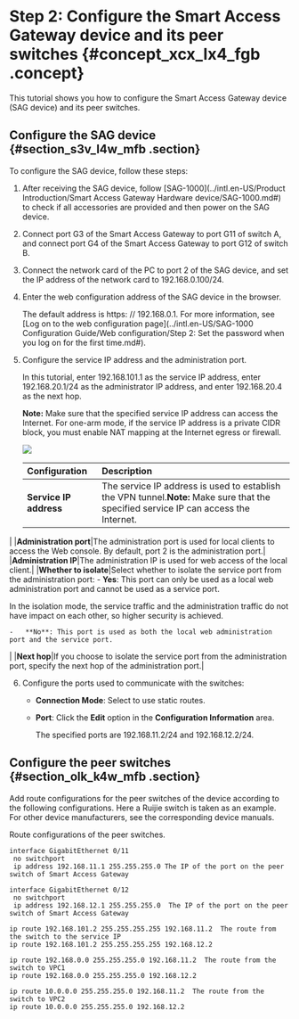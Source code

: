 # Step 2: Configure the Smart Access Gateway device and its peer switches {#concept_xcx_lx4_fgb .concept}

This tutorial shows you how to configure the Smart Access Gateway device \(SAG device\) and its peer switches.

## Configure the SAG device {#section_s3v_l4w_mfb .section}

To configure the SAG device, follow these steps:

1.  After receiving the SAG device, follow [SAG-1000](../intl.en-US/Product Introduction/Smart Access Gateway Hardware device/SAG-1000.md#) to check if all accessories are provided and then power on the SAG device.
2.  Connect port G3 of the Smart Access Gateway to port G11 of switch A, and connect port G4 of the Smart Access Gateway to port G12 of switch B.
3.  Connect the network card of the PC to port 2 of the SAG device, and set the IP address of the network card to 192.168.0.100/24.
4.  Enter the web configuration address of the SAG device in the browser.

    The default address is https: // 192.168.0.1. For more information, see [Log on to the web configuration page](../intl.en-US/SAG-1000 Configuration Guide/Web configuration/Step 2: Set the password when you log on for the first time.md#).

5.  Configure the service IP address and the administration port.

    In this tutorial, enter 192.168.101.1 as the service IP address, enter 192.168.20.1/24 as the administrator IP address, and enter 192.168.20.4 as the next hop.

    **Note:** Make sure that the specified service IP address can access the Internet. For one-arm mode, if the service IP address is a private CIDR block, you must enable NAT mapping at the Internet egress or firewall.

    ![](http://static-aliyun-doc.oss-cn-hangzhou.aliyuncs.com/assets/img/23988/155922943013922_en-US.png)

    |Configuration|Description|
    |:------------|:----------|
    |**Service IP address**|The service IP address is used to establish the VPN tunnel.**Note:** Make sure that the specified service IP can access the Internet.

|
    |**Administration port**|The administration port is used for local clients to access the Web console. By default, port 2 is the administration port.|
    |**Administration IP**|The administration IP is used for web access of the local client.|
    |**Whether to isolate**|Select whether to isolate the service port from the administration port:    -   **Yes**: This port can only be used as a local web administration port and cannot be used as a service port.

In the isolation mode, the service traffic and the administration traffic do not have impact on each other, so higher security is achieved.

    -   **No**: This port is used as both the local web administration port and the service port.
|
    |**Next hop**|If you choose to isolate the service port from the administration port, specify the next hop of the administration port.|

6.  Configure the ports used to communicate with the switches:
    -   **Connection Mode**: Select to use static routes.
    -   **Port**: Click the **Edit** option in the **Configuration Information** area.

        The specified ports are 192.168.11.2/24 and 192.168.12.2/24.


## Configure the peer switches {#section_olk_k4w_mfb .section}

Add route configurations for the peer switches of the device according to the following configurations. Here a Ruijie switch is taken as an example. For other device manufacturers, see the corresponding device manuals.

Route configurations of the peer switches.

```
interface GigabitEthernet 0/11
 no switchport
 ip address 192.168.11.1 255.255.255.0 The IP of the port on the peer switch of Smart Access Gateway

interface GigabitEthernet 0/12
 no switchport
 ip address 192.168.12.1 255.255.255.0  The IP of the port on the peer switch of Smart Access Gateway

ip route 192.168.101.2 255.255.255.255 192.168.11.2  The route from the switch to the service IP
ip route 192.168.101.2 255.255.255.255 192.168.12.2 

ip route 192.168.0.0 255.255.255.0 192.168.11.2  The route from the switch to VPC1
ip route 192.168.0.0 255.255.255.0 192.168.12.2 

ip route 10.0.0.0 255.255.255.0 192.168.11.2  The route from the switch to VPC2
ip route 10.0.0.0 255.255.255.0 192.168.12.2 
				
```

